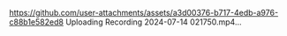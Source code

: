 
https://github.com/user-attachments/assets/a3d00376-b717-4edb-a976-c88b1e582ed8
Uploading Recording 2024-07-14 021750.mp4…

